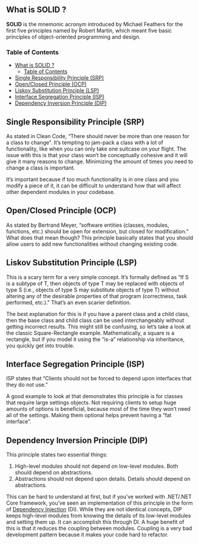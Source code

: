 ## What is SOLID ?
    
**SOLID** is the mnemonic acronym introduced by Michael Feathers for the first five principles named by Robert Martin, which meant five basic principles of object-oriented programming and design.
    
### Table of Contents
- [What is SOLID ?](#what-is-solid-)
  - [Table of Contents](#table-of-contents)
- [Single Responsibility Principle (SRP)](#single-responsibility-principle-srp)
- [Open/Closed Principle (OCP)](#openclosed-principle-ocp)
- [Liskov Substitution Principle (LSP)](#liskov-substitution-principle-lsp)
- [Interface Segregation Principle (ISP)](#interface-segregation-principle-isp)
- [Dependency Inversion Principle (DIP)](#dependency-inversion-principle-dip)
  
## Single Responsibility Principle (SRP)
    
As stated in Clean Code, “There should never be more than one reason for a class to change”. It’s tempting to jam-pack a class with a lot of functionality, like when you can only take one suitcase on your flight. The issue with this is that your class won’t be conceptually cohesive and it will give it many reasons to change. Minimizing the amount of times you need to change a class is important.

It’s important because if too much functionality is in one class and you modify a piece of it, it can be difficult to understand how that will affect other dependent modules in your codebase.

## Open/Closed Principle (OCP)
    
As stated by Bertrand Meyer, “software entities (classes, modules, functions, etc.) should be open for extension, but closed for modification.” What does that mean though? This principle basically states that you should allow users to add new functionalities without changing existing code.
    
## Liskov Substitution Principle (LSP)
    
This is a scary term for a very simple concept. It’s formally defined as “If S is a subtype of T, then objects of type T may be replaced with objects of type S (i.e., objects of type S may substitute objects of type T) without altering any of the desirable properties of that program (correctness, task performed, etc.).” That’s an even scarier definition.

The best explanation for this is if you have a parent class and a child class, then the base class and child class can be used interchangeably without getting incorrect results. This might still be confusing, so let’s take a look at the classic Square-Rectangle example. Mathematically, a square is a rectangle, but if you model it using the “is-a” relationship via inheritance, you quickly get into trouble.
    
## Interface Segregation Principle (ISP)
    
ISP states that “Clients should not be forced to depend upon interfaces that they do not use.”

A good example to look at that demonstrates this principle is for classes that require large settings objects. Not requiring clients to setup huge amounts of options is beneficial, because most of the time they won’t need all of the settings. Making them optional helps prevent having a “fat interface”.

## Dependency Inversion Principle (DIP)

This principle states two essential things:

1. High-level modules should not depend on low-level modules. Both should depend on abstractions.
2. Abstractions should not depend upon details. Details should depend on abstractions.

This can be hard to understand at first, but if you’ve worked with .NET/.NET Core framework, you’ve seen an implementation of this principle in the form of [Dependency Injection](https://learn.microsoft.com/en-us/dotnet/core/extensions/dependency-injection) (DI). While they are not identical concepts, DIP keeps high-level modules from knowing the details of its low-level modules and setting them up. It can accomplish this through DI. A huge benefit of this is that it reduces the coupling between modules. Coupling is a very bad development pattern because it makes your code hard to refactor.
